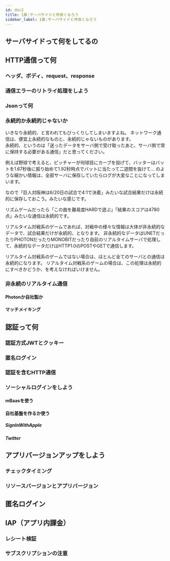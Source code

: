 ```yaml
---
id: doc2
title: 1章:サーバサイドと仲良くなろう
sidebar_label: 1章:サーバサイドと仲良くなろう
---
```


## サーバサイドって何をしてるの
## HTTP通信って何
### ヘッダ、ボディ、request、response
### 通信エラーのリトライ処理をしよう
### Jsonって何
### 永続的か永続的じゃないか
いきなり永続的、と言われてもびっくりしてしまいますよね。
ネットワーク通信は、便宜上永続的なものと、永続的じゃないものがあります。  
永続的、というのは「送ったデータをサーバ側で受け取ったあと、サーバ側で常に保持する必要がある通信」だと思ってください。

例えば野球で考えると、ピッチャーが何球目にカーブを投げて、バッターはバットを1.67秒後に振り始めて1.92秒時点でバットに当たって二遊間を抜けて…
のような細かい情報は、全部サーバに保存していたらログが大変なことになってしまいます。

なので「巨人対阪神は6/20日の試合で4:1で決着」みたいな試合結果だけは永続的に保存しておこう。みたいな感じです。

リズムゲームだったら「この曲を難易度HARDで遊ぶ」「結果のスコアは4780点」みたいな通信は永続的です。

リアルタイム対戦系のゲームであれば、対戦中の様々な情報は大体が非永続的なデータで、試合結果だけが永続的、となります。
非永続的なデータはUNETだったりPHOTONだったりMONOBITだったり自前のリアルタイムサーバで処理して、永続的なデータだけはHTTP1.0のPOSTやGETで通信します。

リアルタイム対戦系のゲームではない場合は、ほとんど全てのサーバとの通信は永続的になります。
リアルタイム対戦系のゲームの場合は、この処理は永続的にすべきかどうか、を考えなければいけません。

### 非永続のリアルタイム通信
#### Photonか自社製か
#### マッチメイキング

## 認証って何
### 認証方式JWTとクッキー
### 匿名ログイン
### 認証を含むHTTP通信

### ソーシャルログインをしよう
#### mBaasを使う
#### 自社基盤を作るか使う
##### SignInWithApple
##### Twitter

## アプリバージョンアップをしよう
### チェックタイミング
### リソースバージョンとアプリバージョン

## 匿名ログイン

## IAP（アプリ内課金）
### レシート検証
### サブスクリプションの注意
